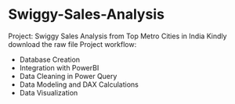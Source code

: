 # Swiggy-Sales-Analysis
Project: Swiggy Sales Analysis from Top Metro Cities in India
Kindly download the raw file
Project workflow:
- Database Creation
- Integration with PowerBI
- Data Cleaning in Power Query
- Data Modeling and DAX Calculations
- Data Visualization

